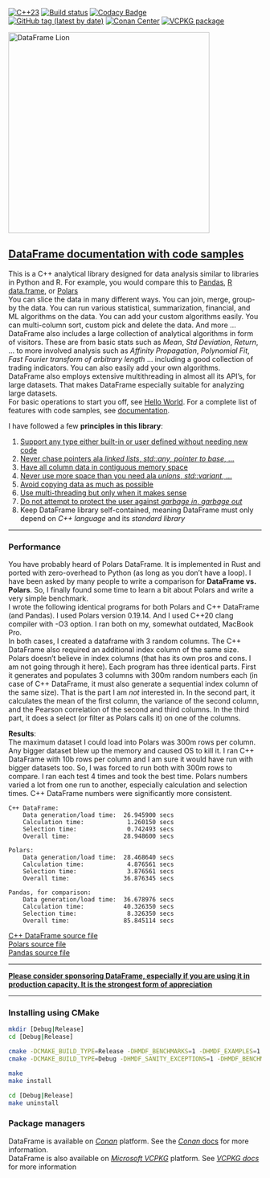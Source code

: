 <!--
Copyright (c) 2019-2026, Hossein Moein
All rights reserved.

Redistribution and use in source and binary forms, with or without
modification, are permitted provided that the following conditions are met:
* Redistributions of source code must retain the above copyright
notice, this list of conditions and the following disclaimer.
* Redistributions in binary form must reproduce the above copyright
notice, this list of conditions and the following disclaimer in the
documentation and/or other materials provided with the distribution.
* Neither the name of Hossein Moein and/or the DataFrame nor the
names of its contributors may be used to endorse or promote products
derived from this software without specific prior written permission.

THIS SOFTWARE IS PROVIDED BY THE COPYRIGHT HOLDERS AND CONTRIBUTORS "AS IS" AND
ANY EXPRESS OR IMPLIED WARRANTIES, INCLUDING, BUT NOT LIMITED TO, THE IMPLIED
WARRANTIES OF MERCHANTABILITY AND FITNESS FOR A PARTICULAR PURPOSE ARE
DISCLAIMED. IN NO EVENT SHALL Hossein Moein BE LIABLE FOR ANY
DIRECT, INDIRECT, INCIDENTAL, SPECIAL, EXEMPLARY, OR CONSEQUENTIAL DAMAGES
(INCLUDING, BUT NOT LIMITED TO, PROCUREMENT OF SUBSTITUTE GOODS OR SERVICES;
LOSS OF USE, DATA, OR PROFITS; OR BUSINESS INTERRUPTION) HOWEVER CAUSED AND
ON ANY THEORY OF LIABILITY, WHETHER IN CONTRACT, STRICT LIABILITY, OR TORT
(INCLUDING NEGLIGENCE OR OTHERWISE) ARISING IN ANY WAY OUT OF THE USE OF THIS
SOFTWARE, EVEN IF ADVISED OF THE POSSIBILITY OF SUCH DAMAGE.
-->
[![C++23](https://img.shields.io/badge/C%2B%2B-23-blue.svg)](https://isocpp.org/std/the-standard )
[![Build status](https://ci.appveyor.com/api/projects/status/hjw01qui3bvxs8yi?svg=true)](https://ci.appveyor.com/project/hosseinmoein/dataframe)
[![Codacy Badge](https://api.codacy.com/project/badge/Grade/db646376a4014c3788c7224e670fe451)](https://app.codacy.com/organizations/gh/hosseinmoein/repositories)
<BR>
[![GitHub tag (latest by date)](https://img.shields.io/github/tag-date/hosseinmoein/DataFrame.svg?color=blue&label=Official%20Release&style=popout)](https://github.com/hosseinmoein/DataFrame/releases)
[![Conan Center](https://img.shields.io/conan/v/dataframe)](https://conan.io/center/recipes/dataframe)
[![VCPKG package](https://repology.org/badge/version-for-repo/vcpkg/dataframe.svg)](https://vcpkg.link/ports/dataframe)

<img src="docs/LionLookingUp.jpg" alt="DataFrame Lion" width="400" longdesc="https://htmlpreview.github.io/?https://github.com/hosseinmoein/DataFrame/blob/master/docs/HTML/DataFrame.html"/>

## <a href="https://htmlpreview.github.io/?https://github.com/hosseinmoein/DataFrame/blob/master/docs/HTML/DataFrame.html" target="_blank"><B>DataFrame documentation with code samples</B></a>
This is a C++ analytical library designed for data analysis similar to libraries in Python and R. For example, you would compare this to [Pandas](https://pandas.pydata.org), [R data.frame](https://www.w3schools.com/r/r_data_frames.asp), or [Polars](https://www.pola.rs) <BR>
You can slice the data in many different ways. You can join, merge, group-by the data. You can run various statistical, summarization, financial, and ML algorithms on the data. You can add your custom algorithms easily. You can multi-column sort, custom pick and delete the data. And more …<BR>
DataFrame also includes a large collection of analytical algorithms in form of visitors. These are from basic stats such as <I>Mean</I>, <I>Std Deviation</I>, <I>Return</I>, … to more involved analysis such as <I>Affinity Propagation</I>, <I>Polynomial Fit</I>, <I>Fast Fourier transform of arbitrary length</I> … including a good collection of trading indicators. You can also easily add your own algorithms.<BR>
DataFrame also employs extensive multithreading in almost all its API’s, for large datasets. That makes DataFrame especially suitable for analyzing large datasets.<BR>
For basic operations to start you off, see [Hello World](examples/hello_world.cc). For a complete list of features with code samples, see <a href="https://htmlpreview.github.io/?https://github.com/hosseinmoein/DataFrame/blob/master/docs/HTML/DataFrame.html" target="_blank">documentation</a>.

I have followed a few <B>principles in this library</B>:<BR>

1. [Support any type either built-in or user defined without needing new code](https://htmlpreview.github.io/?https://github.com/hosseinmoein/DataFrame/blob/master/docs/HTML/any_type.html)
2. [Never chase pointers ala _linked lists_, _std::any_, _pointer to base_, ...](https://htmlpreview.github.io/?https://github.com/hosseinmoein/DataFrame/blob/master/docs/HTML/pointers.html)
3. [Have all column data in contiguous memory space](https://htmlpreview.github.io/?https://github.com/hosseinmoein/DataFrame/blob/master/docs/HTML/contiguous_memory.html)
4. [Never use more space than you need ala _unions_, _std::variant_, ...](https://htmlpreview.github.io/?https://github.com/hosseinmoein/DataFrame/blob/master/docs/HTML/std_variant.html)
5. [Avoid copying data as much as possible](https://htmlpreview.github.io/?https://github.com/hosseinmoein/DataFrame/blob/master/docs/HTML/copying_data.html)
6. [Use multi-threading but only when it makes sense](https://htmlpreview.github.io/?https://github.com/hosseinmoein/DataFrame/blob/master/docs/HTML/multithreading.html)
7. [Do not attempt to protect the user against _garbage in_, _garbage out_](https://htmlpreview.github.io/?https://github.com/hosseinmoein/DataFrame/blob/master/docs/HTML/garbage_in_garbage_out.html)
8. Keep DataFrame library self-contained, meaning DataFrame must only depend on _C++ language_ and its _standard library_

---

### Performance
You have probably heard of Polars DataFrame. It is implemented in Rust and ported with zero-overhead to Python (as long as you don’t have a loop). I have been asked by many people to write a comparison for <B>DataFrame vs. Polars</B>. So, I finally found some time to learn a bit about Polars and write a very simple benchmark.<BR>
I wrote the following identical programs for both Polars and C++ DataFrame (and Pandas). I used Polars version 0.19.14. And I used C++20 clang compiler with -O3 option. I ran both on my, somewhat outdated, MacBook Pro.<BR>
In both cases, I created a dataframe with 3 random columns. The C++ DataFrame also required an additional index column of the same size. Polars doesn’t believe in index columns (that has its own pros and cons. I am not going through it here).
Each program has three identical parts. First it generates and populates 3 columns with 300m random numbers each (in case of C++ DataFrame, it must also generate a sequential index column of the same size). That is the part I am _not_ interested in. In the second part, it calculates the mean of the first column, the variance of the second column, and the Pearson correlation of the second and third columns. In the third part, it does a select (or filter as Polars calls it) on one of the columns.

**Results**:<BR>
The maximum dataset I could load into Polars was 300m rows per column. Any bigger dataset blew up the memory and caused OS to kill it. I ran C++ DataFrame with 10b rows per column and I am sure it would have run with bigger datasets too. So, I was forced to run both with 300m rows to compare.
I ran each test 4 times and took the best time. Polars numbers varied a lot from one run to another, especially calculation and selection times. C++ DataFrame numbers were significantly more consistent.

```text
C++ DataFrame:
    Data generation/load time:  26.945900 secs
    Calculation time:            1.260150 secs
    Selection time:              0.742493 secs
    Overall time:               28.948600 secs

Polars:
    Data generation/load time:  28.468640 secs
    Calculation time:            4.876561 secs
    Selection time:              3.876561 secs
    Overall time:               36.876345 secs

Pandas, for comparison:
    Data generation/load time:  36.678976 secs
    Calculation time:           40.326350 secs
    Selection time:              8.326350 secs
    Overall time:               85.845114 secs
```

[C++ DataFrame source file](https://github.com/hosseinmoein/DataFrame/blob/master/benchmarks/dataframe_performance.cc) <BR>
[Polars source file](https://github.com/hosseinmoein/DataFrame/blob/master/benchmarks/polars_performance.py) <BR>
[Pandas source file](https://github.com/hosseinmoein/DataFrame/blob/master/benchmarks/pandas_performance.py)

---

[**Please consider sponsoring DataFrame, especially if you are using it in production capacity. It is the strongest form of appreciation**](https://github.com/sponsors/hosseinmoein)

---

### Installing using CMake
```sh
mkdir [Debug|Release]
cd [Debug|Release]

cmake -DCMAKE_BUILD_TYPE=Release -DHMDF_BENCHMARKS=1 -DHMDF_EXAMPLES=1 -DHMDF_TESTING=1 ..
cmake -DCMAKE_BUILD_TYPE=Debug -DHMDF_SANITY_EXCEPTIONS=1 -DHMDF_BENCHMARKS=1 -DHMDF_EXAMPLES=1 -DHMDF_TESTING=1 ..

make
make install

cd [Debug|Release]
make uninstall
```

### Package managers
DataFrame is available on [_Conan_](https://conan.io/center/recipes/dataframe) platform. See the [_Conan_ docs](https://docs.conan.io/en/latest/) for more information.<BR>
DataFrame is also available on [_Microsoft VCPKG_](https://vcpkg.link/ports/dataframe) platform. See [_VCPKG docs_](https://learn.microsoft.com/en-us/vcpkg/) for more information<BR>
